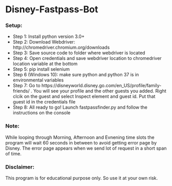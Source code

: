 # Disney-Fastpass-Bot
  
<h3>Setup:</h3>
<ul>
  <li>Step 1: Install python version 3.0+</li>
  <li>Step 2: Download Webdriver: http://chromedriver.chromium.org/downloads</li>
  <li>Step 3: Save source code to folder where webdriver is located</li>
  <li>Step 4: Open credentials and save webdriver location to chromedriver location variable at the bottom</li>
  <li>Step 5: pip install selenium</li>
  <li>Step 6 (Windows 10): make sure python and python 37 is in environmental variables</li>
  <li>Step 7: Go to https://disneyworld.disney.go.com/en_US/profile/family-friends/ . You will see your profile and the other guests you added. Right clcik on the guest and select Inspect element and guest id. Put that guest id in the credentials file</li>
  <li>Step 8: All ready to go! Launch fastpassfinder.py and follow the instructions on the console</li>
</ul>
<h3>Note:</h3><span>While looping through Morning, Afternoon and Evnening time slots the program will wait 60 seconds in between to avoid getting error page by Disney. The error page appears when we send lot of request in a short span of time.</span>
<h3>Disclaimer:</h3><span>This program is for educational purpose only. So use it at your own risk.</span>
